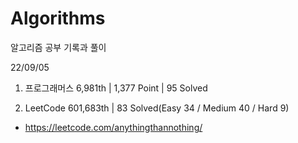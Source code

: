 # Algorithms

알고리즘 공부 기록과 풀이

22/09/05

1. 프로그래머스 6,981th | 1,377 Point | 95 Solved

2. LeetCode 601,683th | 83 Solved(Easy 34 / Medium 40 / Hard 9)

- https://leetcode.com/anythingthannothing/
